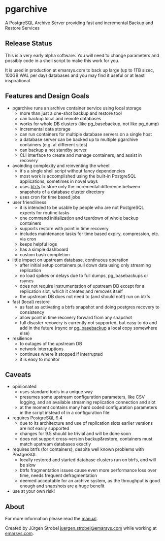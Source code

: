 # pgarchive

A PostgreSQL Archive Server providing fast and incremental Backup and Restore Services

## Release Status

This is a very early alpha software. You will need to change parameters and possibly code in a shell script to make this work for you.

It is used in production at emarsys.com to back up large (up to 1TB sizec, 100GB WAL per day) databases and you may find it useful or at least inspirational.

## Features and Design Goals

* pgarchive runs an archive container service using local storage
    * more than just a one-shot backup and restore tool
    * can backup local and remote databases
    * works for whole DB clusters (like pg_basebackup, not like pg_dump)
    * incremental data storage
    * can run containers for multiple database servers on a single host
    * a database server can be backed up to multiple pgarchive containers (e.g. at different sites)
    * can backup a hot standby server
    * CLI interface to create and manage containers, and assist in recovery
* avoinding complexity and reinventing the wheel
    * it's a single shell script without fancy dependencies
    * most work is accomplished using the built-in PostgreSQL applications, sometimes in novel ways
    * uses [btrfs] to store only the incremental difference between snapshots of a database cluster directory
    * uses cron for time based jobs
* user friendliness
    * it is intended to be usable by people who are not PostgreSQL experts for routine tasks
    * one command initialization and teardown of whole backup containers
    * supports restore with point in time recovery
    * includes maintenance tasks for time based expiry, compression, etc. via cron
    * keeps helpful logs
    * has a simple dashboard
    * custom bash completion
* little impact on upstream database, continuous operation
    * after initial setup containers pull down data using only streaming replication
    * no load spikes or delays due to full dumps, pg_basebackups or rsyncs
    * does not require instrumentation of upstream DB except for a replication slot, which it creates and removes itself
    * the upstream DB does not need to (and should not!) run on btrfs
* fast (local) restore
    * as fast as activating a btrfs snapshot and doing postgres recovery to consistency
    * allow point in time recovery forward from any snapshot
    * full disaster recovery is currently not supported, but easy to do and add in the future (rsync or [pg_basebackup] a local copy somewhere else)
* resilience
    * to outages of the upstream DB
    * network interruptions
    * continues where it stopped if interrupted
    * it is easy to monitor


## Caveats

* opinionated
    * uses standard tools in a unique way
    * presumes some upstream configuration parameters, like CSV logging, and an available streaming replication connection and slot
    * at the moment contains many hard coded configuration parameters in the script instead of in a configuration file
* requires PostgreSQL 9.4
    * due to its architecture and use of replication slots earlier versions are not easily supported
    * changes for 9.5 should be trivial and will be done soon
    * does not support cross-version backup&restore, containers must match upstream databases exactly
* requires btrfs (for containers), despite well known problems with PostgreSQL
    * locally restored and started database clusters run on btrfs, and will be slow
    * btrfs fragmentation issues cause even more performance loss over time, needs frequent defragmentation
    * deemed acceptable for an archive system, as the throughput is good enough and snapshots are a huge benefit
* use at your own risk!


## About

For more information please read the [manual](MANUAL.md).

Created by Jürgen Strobel <juergen.strobel@emarsys.com> while working at [emarsys.com].


[archive_timeout]: http://www.postgresql.org/docs/9.4/static/runtime-config-wal.html#GUC-ARCHIVE-TIMEOUT
[btrfs mount options]: https://btrfs.wiki.kernel.org/index.php/Mount_options
[btrfs]: https://btrfs.wiki.kernel.org/index.php/Main_Page
[emarsys.com]: http://emarsys.com/
[pg_basebackup]: http://www.postgresql.org/docs/9.4/static/app-pgbasebackup.html
[pg_receivexlog]: http://www.postgresql.org/docs/9.4/static/app-pgreceivexlog.html
[recovery.conf]: http://www.postgresql.org/docs/9.4/static/recovery-config.html
[replication slots]: http://www.postgresql.org/docs/9.4/static/warm-standby.html#STREAMING-REPLICATION-SLOTS

